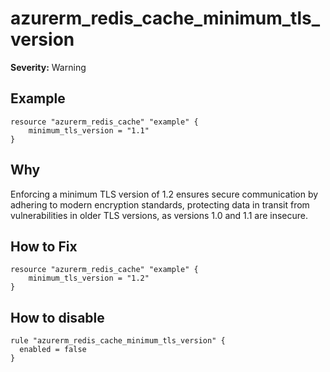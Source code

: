 # azurerm_redis_cache_minimum_tls_version

**Severity:** Warning


## Example

```hcl
resource "azurerm_redis_cache" "example" {
    minimum_tls_version = "1.1"
}
```

## Why

Enforcing a minimum TLS version of 1.2 ensures secure communication by adhering to modern encryption standards, protecting data in transit from vulnerabilities in older TLS versions, as versions 1.0 and 1.1 are insecure.


## How to Fix

```hcl
resource "azurerm_redis_cache" "example" {
    minimum_tls_version = "1.2"
}
```


## How to disable

```hcl
rule "azurerm_redis_cache_minimum_tls_version" {
  enabled = false
}
```

